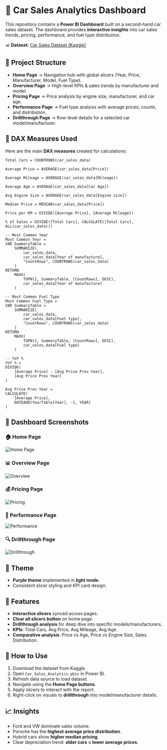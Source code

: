 # 🚗 Car Sales Analytics Dashboard

This repository contains a **Power BI Dashboard** built on a second-hand car sales dataset. The dashboard provides **interactive insights** into car sales trends, pricing, performance, and fuel type distribution.

📊 **Dataset**: [Car Sales Dataset (Kaggle)](https://www.kaggle.com/datasets/msnbehdani/mock-dataset-of-second-hand-car-sales)


## 📂 Project Structure

* **Home Page** → Navigation hub with global slicers (Year, Price, Manufacturer, Model, Fuel Type).
* **Overview Page** → High-level KPIs & sales trends by manufacturer and model.
* **Pricing Page** → Price analysis by engine size, manufacturer, and car age.
* **Performance Page** → Fuel type analysis with average prices, counts, and distribution.
* **Drillthrough Page** → Row-level details for a selected car model/manufacturer.


## 🧮 DAX Measures Used

Here are the main **DAX measures** created for calculations:

```DAX
Total Cars = COUNTROWS(car_sales_data)
```

```DAX
Average Price = AVERAGE(car_sales_data[Price])
```

```DAX
Average Mileage = AVERAGE(car_sales_data[Mileage])
```

```DAX
Average Age = AVERAGE(car_sales_data[Car Age])
```

```DAX
Avg Engine Size = AVERAGE(car_sales_data[Engine size])
```

```DAX
Median Price = MEDIAN(car_sales_data[Price])
```

```DAX
Price per KM = DIVIDE([Average Price], [Average Mileage])
```

```DAX
% of Sales = DIVIDE([Total Cars], CALCULATE([Total Cars], ALL(car_sales_data)))
```

```DAX
-- Most Common Year
Most Common Year =
VAR SummaryTable =
    SUMMARIZE(
        car_sales_data,
        car_sales_data[Year of manufacture],
        "CountRows", COUNTROWS(car_sales_data)
    )
RETURN
    MAXX(
        TOPN(1, SummaryTable, [CountRows], DESC),
        car_sales_data[Year of manufacture]
    )
```

```DAX
-- Most Common Fuel Type
Most Common Fuel Type =
VAR SummaryTable =
    SUMMARIZE(
        car_sales_data,
        car_sales_data[Fuel type],
        "CountRows", COUNTROWS(car_sales_data)
    )
RETURN
    MAXX(
        TOPN(1, SummaryTable, [CountRows], DESC),
        car_sales_data[Fuel type]
    )
```

```DAX
-- YoY %
YoY % =
DIVIDE(
    [Average Price] - [Avg Price Prev Year],
    [Avg Price Prev Year]
)

Avg Price Prev Year =
CALCULATE(
    [Average Price],
    DATEADD(YearTable[Year], -1, YEAR)
)
```


## 📸 Dashboard Screenshots

### 🏠 Home Page

![Home Page](./screenshots/home.png)

### 📊 Overview Page

![Overview](./screenshots/overview.png)

### 💰 Pricing Page

![Pricing](./screenshots/pricing.png)

### 🔧 Performance Page

![Performance](./screenshots/performance.png)

### 🔍 Drillthrough Page

![Drillthrough](./screenshots/drillthrough.png)


## 🎨 Theme

* **Purple theme** implemented in **light mode**.
* Consistent slicer styling and KPI card design.



## 🚀 Features

* **Interactive slicers** synced across pages.
* **Clear all slicers button** on home page.
* **Drillthrough analysis** for deep dive into specific models/manufacturers.
* **KPIs**: Total Cars, Avg Price, Avg Mileage, Avg Age.
* **Comparative analysis**: Price vs Age, Price vs Engine Size, Sales Distribution.


## 📌 How to Use

1. Download the dataset from Kaggle.
2. Open `Car_Sales_Analytics.pbix` in Power BI.
3. Refresh data source to load dataset.
4. Navigate using the **Home Page buttons**.
5. Apply slicers to interact with the report.
6. Right-click on visuals to **drillthrough** into model/manufacturer details.


## 📈 Insights

* Ford and VW dominate sales volume.
* Porsche has the **highest average price distribution**.
* Hybrid cars show **higher median pricing**.
* Clear depreciation trend: **older cars = lower average prices**.

